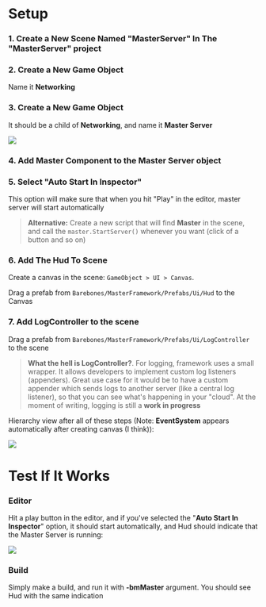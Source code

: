 # Setup

### 1. Create a New Scene Named "MasterServer" In The "MasterServer" project

### 2. Create a New Game Object

Name it **Networking**

### 3. Create a New Game Object

It should be a child of **Networking**, and name it **Master Server**

![](http://i.imgur.com/HmqjbI8.png)

### 4. Add **Master** Component to the **Master Server** object

### 5. Select "Auto Start In Inspector"

This option will make sure that when you hit "Play" in the editor, master server will start automatically

> **Alternative:** Create a new script that will find **Master** in the scene, and call the `master.StartServer()` whenever you want (click of a button and so on)

### 6. Add The Hud To Scene

Create a canvas in the scene: `GameObject > UI > Canvas`.

Drag a prefab from `Barebones/MasterFramework/Prefabs/Ui/Hud` to the Canvas

### 7. Add LogController to the scene

Drag a prefab from `Barebones/MasterFramework/Prefabs/Ui/LogController` to the scene

> **What the hell is LogController?**. For logging, framework uses a small wrapper. It allows developers to implement custom log listeners (appenders). Great use case for it would be to have a custom appender which sends logs to another server (like a central log listener), so that you can see what's happening in your "cloud". At the moment of writing, logging is still a **work in progress**

Hierarchy view after all of these steps (Note: **EventSystem** appears automatically after creating canvas (I think)):

![](http://i.imgur.com/Us31621.png)

# Test If It Works

### Editor

Hit a play button in the editor, and if you've selected the "**Auto Start In Inspector**" option, it should start automatically, and Hud should indicate that the Master Server is running:

![](http://i.imgur.com/T9UM9nq.png)

### Build

Simply make a build, and run it with **-bmMaster** argument. You should see Hud with the same indication
